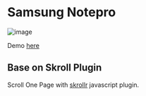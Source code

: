 # Samsung Notepro
![image](https://github.com/Mistermoz/samsung-notepro/assets/3924030/8a509099-1635-4324-bba0-66abfcb0273c)

Demo <a href="http://mistermoz.free.nf/?i=1" target="_blank">here</a></p>

## Base on Skroll Plugin
Scroll One Page with [skrollr](https://github.com/Prinzhorn/skrollr) javascript plugin.
